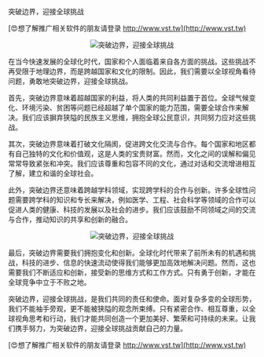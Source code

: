 突破边界，迎接全球挑战

[😍想了解推广相关软件的朋友请登录 http://www.vst.tw](http://www.vst.tw)

 <center><img src="https://vst.tw/MP4/tuiguang/png/2.png" alt="突破边界，迎接全球挑战"></center>

在当今快速发展的全球化时代，国家和个人面临着来自各方面的挑战。这些挑战不再受限于地理边界，而是跨越国家和文化的限制。因此，我们需要以全球视角看待问题，勇敢地突破边界，迎接全球挑战。

首先，突破边界意味着超越国家的利益，将人类的共同利益置于首位。全球气候变化、环境污染、贫困等问题已经超越了单个国家的能力范围，需要全球合作来解决。我们应该摒弃狭隘的民族主义思维，拥抱全球公民意识，共同努力应对这些挑战。

其次，突破边界意味着打破文化隔阂，促进跨文化交流与合作。每个国家和地区都有自己独特的文化和价值观，这是人类的宝贵财富。然而，文化之间的误解和偏见常常导致紧张和冲突。我们应该尊重和包容不同的文化，通过对话和交流增进相互了解，建立和谐的全球社会。

此外，突破边界还意味着跨越学科领域，实现跨学科的合作与创新。许多全球性问题需要跨学科的知识和专长来解决，例如医学、工程、社会科学等领域的合作可以促进人类的健康、科技的发展以及社会的进步。我们应该鼓励不同领域之间的交流与合作，推动知识的共享和创新的融合。

 <center><img src="https://vst.tw/MP4/tuiguang/png/3.png" alt="突破边界，迎接全球挑战"></center>

最后，突破边界需要我们拥抱变化和创新。全球化时代带来了前所未有的机遇和挑战，科技的进步、信息的快速流动使得我们能够更加高效地解决问题。然而，这也需要我们不断适应和创新，接受新的思维方式和工作方式。只有勇于创新，才能在全球竞争中立于不败之地。

突破边界，迎接全球挑战，是我们共同的责任和使命。面对复杂多变的全球形势，我们不能袖手旁观，更不能被狭隘的观念所束缚。只有紧密合作、相互尊重，以全球视角思考和行动，我们才能共同创造一个更加美好、繁荣和可持续的未来。让我们携手努力，为突破边界，迎接全球挑战贡献自己的力量。

[😍想了解推广相关软件的朋友请登录 http://www.vst.tw](http://www.vst.tw)



